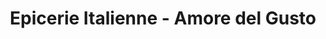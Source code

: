 ---
title: "Epicerie Italienne - Amore del Gusto"
url: /la-wantzenau/epicerie-italienne-amore-del-gusto/
shop: commodité
---